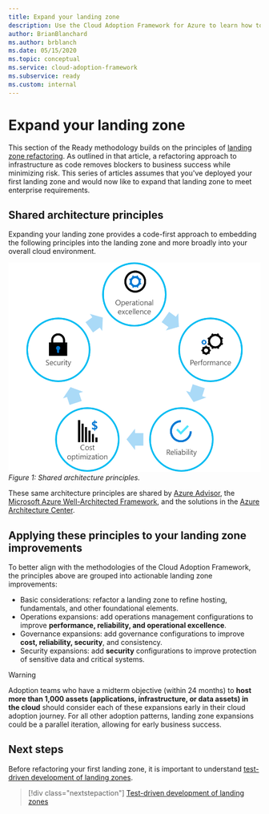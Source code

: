 ```yaml
---
title: Expand your landing zone
description: Use the Cloud Adoption Framework for Azure to learn how to expand a landing zone.
author: BrianBlanchard
ms.author: brblanch
ms.date: 05/15/2020
ms.topic: conceptual
ms.service: cloud-adoption-framework
ms.subservice: ready
ms.custom: internal
---
```


# Expand your landing zone

This section of the Ready methodology builds on the principles of [landing zone refactoring](../landing-zone/refactor.md). As outlined in that article, a refactoring approach to infrastructure as code removes blockers to business success while minimizing risk. This series of articles assumes that you've deployed your first landing zone and would now like to expand that landing zone to meet enterprise requirements.

## Shared architecture principles

Expanding your landing zone provides a code-first approach to embedding the following principles into the landing zone and more broadly into your overall cloud environment.

![Shared architecture principles](../../_images/ready/shared-principles.png)
*Figure 1: Shared architecture principles.*

These same architecture principles are shared by [Azure Advisor](/azure/advisor/advisor-overview), the [Microsoft Azure Well-Architected Framework](/azure/architecture/framework), and the solutions in the [Azure Architecture Center](/azure/architecture).

## Applying these principles to your landing zone improvements

To better align with the methodologies of the Cloud Adoption Framework, the principles above are grouped into actionable landing zone improvements:

- Basic considerations: refactor a landing zone to refine hosting, fundamentals, and other foundational elements.
- Operations expansions: add operations management configurations to improve **performance, reliability, and operational excellence**.
- Governance expansions: add governance configurations to improve **cost, reliability, security**, and consistency.
- Security expansions: add **security** configurations to improve protection of sensitive data and critical systems.

> [!WARNING]
> Adoption teams who have a midterm objective (within 24 months) to **host more than 1,000 assets (applications, infrastructure, or data assets) in the cloud** should consider each of these expansions early in their cloud adoption journey. For all other adoption patterns, landing zone expansions could be a parallel iteration, allowing for early business success.

## Next steps

Before refactoring your first landing zone, it is important to understand [test-driven development of landing zones](./test-driven-development.md).

> [!div class="nextstepaction"]
> [Test-driven development of landing zones](./test-driven-development.md)
